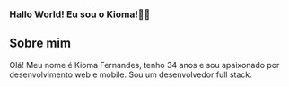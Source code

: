 ### Hallo World! Eu sou o Kioma!👋🤓

## Sobre mim
Olá! Meu nome é Kioma Fernandes, tenho 34 anos e sou apaixonado por desenvolvimento web e mobile. Sou um desenvolvedor full stack.


<!--
**kiomafernandes/kiomafernandes** is a ✨ _special_ ✨ repository because its `README.md` (this file) appears on your GitHub profile.

Here are some ideas to get you started:

- 🔭 I’m currently working on ...
- 🌱 I’m currently learning ...
- 👯 I’m looking to collaborate on ...
- 🤔 I’m looking for help with ...
- 💬 Ask me about ...
- 📫 How to reach me: ...
- 😄 Pronouns: ...
- ⚡ Fun fact: ...
-->
